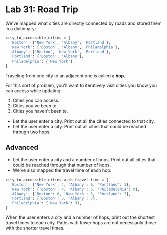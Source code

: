 # Lab 31: Road Trip

We've mapped what cities are directly connected by roads and stored them in a dictionary:

```python
city_to_accessible_cities = {
  'Boston': {'New York', 'Albany', 'Portland'},
  'New York': {'Boston', 'Albany', 'Philadelphia'},
  'Albany': {'Boston', 'New York', 'Portland'},
  'Portland': {'Boston', 'Albany'},
  'Philadelphia': {'New York'}
}
```

Traveling from one city to an adjacent one is called a **hop**.

For this sort of problem, you'll want to iteratively visit cities you know you can access while updating:
1. Cities you can access.
1. Cities you've been to.
1. Cities you haven't been to.

* Let the user enter a city.
Print out all the cities connected to that city.
* Let the user enter a city.
Print out all cities that could be reached through two hops.



## Advanced
* Let the user enter a city and a number of hops.
Print out all cities that could be reached through that number of hops.
* We've also mapped the travel time of each hop:


```python
city_to_accessible_cities_with_travel_time = {
  'Boston': {'New York': 4, 'Albany': 6, 'Portland': 3},
  'New York': {'Boston': 4, 'Albany': 5, 'Philadelphia': 9},
  'Albany': {'Boston': 6, 'New York': 5, 'Portland': 7},
  'Portland': {'Boston': 3, 'Albany': 7},
  'Philadelphia': {'New York': 9},
}
```


When the user enters a city and a number of hops, print out the shortest travel times to each city. Paths with fewer hops are not necessarily those with the shorter travel times.